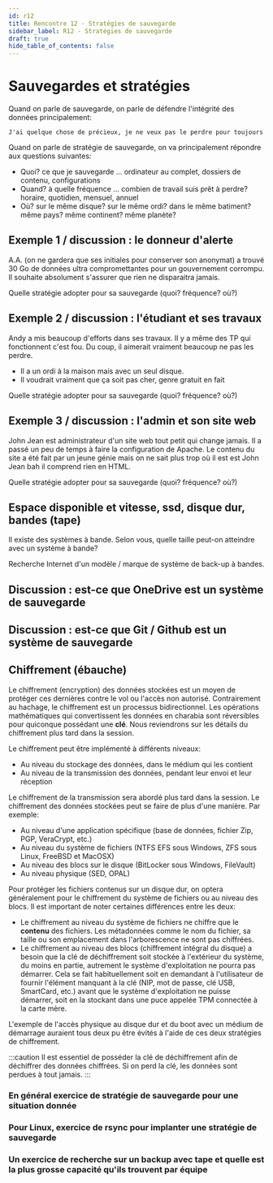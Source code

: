 ```yaml
---
id: r12
title: Rencontre 12 - Stratégies de sauvegarde
sidebar_label: R12 - Stratégies de sauvegarde
draft: true
hide_table_of_contents: false
---
```


# Sauvegardes et stratégies

Quand on parle de sauvegarde, on parle de défendre l'intégrité des données principalement:
```
J'ai quelque chose de précieux, je ne veux pas le perdre pour toujours
```

Quand on parle de stratégie de sauvegarde, on va principalement répondre aux questions suivantes:
- Quoi? ce que je sauvegarde ... ordinateur au complet, dossiers de contenu, configurations
- Quand? à quelle fréquence ... combien de travail suis prêt à perdre? horaire, quotidien, mensuel, annuel
- Où? sur le même disque? sur le même ordi? dans le même batiment? même pays? même continent? même planète?

## Exemple 1 / discussion : le donneur d'alerte

A.A. (on ne gardera que ses initiales pour conserver son anonymat) a trouvé 30 Go de données 
ultra compromettantes pour un gouvernement corrompu. Il souhaite absolument s'assurer que rien ne 
disparaitra jamais.

Quelle stratégie adopter pour sa sauvegarde (quoi? fréquence? où?)

## Exemple 2 / discussion : l'étudiant et ses travaux

Andy a mis beaucoup d'efforts dans ses travaux. Il y a même des TP qui fonctionnent c'est fou.
Du coup, il aimerait vraiment beaucoup ne pas les perdre. 
- Il a un ordi à la maison mais avec un seul disque.
- Il voudrait vraiment que ça soit pas cher, genre gratuit en fait

Quelle stratégie adopter pour sa sauvegarde (quoi? fréquence? où?)

## Exemple 3 / discussion : l'admin et son site web

John Jean est administrateur d'un site web tout petit qui change jamais. Il a passé un peu de temps
à faire la configuration de Apache. Le contenu du site a été fait par un jeune génie mais on ne sait plus
trop où il est est John Jean bah il comprend rien en HTML.

Quelle stratégie adopter pour sa sauvegarde (quoi? fréquence? où?)

## Espace disponible et vitesse, ssd, disque dur, bandes (tape)

Il existe des systèmes à bande. Selon vous, quelle taille peut-on atteindre avec un système à bande?

Recherche Internet d'un modèle / marque de système de back-up à bandes.

## Discussion : est-ce que OneDrive est un système de sauvegarde

## Discussion : est-ce que Git / Github est un système de sauvegarde






## Chiffrement (ébauche)

Le chiffrement (encryption) des données stockées est un moyen de protéger ces dernières contre le vol ou l'accès non autorisé. Contrairement au hachage, le chiffrement est un processus bidirectionnel. Les opérations mathématiques qui convertissent les données en charabia sont réversibles pour quiconque possédant une **clé**. Nous reviendrons sur les détails du chiffrement plus tard dans la session.

Le chiffrement peut être implémenté à différents niveaux:
- Au niveau du stockage des données, dans le médium qui les contient
- Au niveau de la transmission des données, pendant leur envoi et leur réception

Le chiffrement de la transmission sera abordé plus tard dans la session. Le chiffrement des données stockées peut se faire de plus d'une manière. Par exemple:
- Au niveau d'une application spécifique (base de données, fichier Zip, PGP, VeraCrypt, etc.)
- Au niveau du système de fichiers (NTFS EFS sous Windows, ZFS sous Linux, FreeBSD et MacOSX)
- Au niveau des blocs sur le disque (BitLocker sous Windows, FileVault)
- Au niveau physique (SED, OPAL)

Pour protéger les fichiers contenus sur un disque dur, on optera généralement pour le chiffrement du système de fichiers ou au niveau des blocs. Il est important de noter certaines différences entre les deux:
- Le chiffrement au niveau du système de fichiers ne chiffre que le **contenu** des fichiers. Les métadonnées comme le nom du fichier, sa taille ou son emplacement dans l'arborescence ne sont pas chiffrées.
- Le chiffrement au niveau des blocs (chiffrement intégral du disque) a besoin que la clé de déchiffrement soit stockée à l'extérieur du système, du moins en partie, autrement le système d'exploitation ne pourra pas démarrer. Cela se fait habituellement soit en demandant à l'utilisateur de fournir l'élément manquant à la clé (NIP, mot de passe, clé USB, SmartCard, etc.) avant que le système d'exploitation ne puisse démarrer, soit en la stockant dans une puce appelée TPM connectée à la carte mère.

L'exemple de l'accès physique au disque dur et du boot avec un médium de démarrage auraient tous deux pu être évités à l'aide de ces deux stratégies de chiffrement.

:::caution
Il est essentiel de posséder la clé de déchiffrement afin de déchiffrer des données chiffrées. Si on perd la clé, les données sont perdues à tout jamais.
:::

### En général exercice de stratégie de sauvegarde pour une situation donnée

### Pour Linux, exercice de rsync pour implanter une stratégie de sauvegarde

### Un exercice de recherche sur un backup avec tape et quelle est la plus grosse capacité qu'ils trouvent par équipe